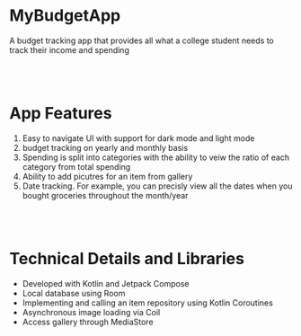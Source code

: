 <h1>MyBudgetApp</h1>
<p>A budget tracking app that provides all what a college student needs to track their income and spending</p>
<br>
<br>
<h1>App Features</h1>
<ol>
  <li>Easy to navigate UI with support for dark mode and light mode</li>
  <li>budget tracking on yearly and monthly basis</li>
  <li>Spending is split into categories with the ability to veiw the ratio of each category from total spending</li>
  <li>Ability to add picutres for an item from gallery</li>
  <li>Date tracking. For example, you can precisly view all the dates when you bought groceries throughout the month/year</li>
</ol>
<br>
<br>
<h1>Technical Details and Libraries</h1>
<ul>
  <li>Developed with Kotlin and Jetpack Compose</li>
  <li>Local database using Room</li>
  <li>Implementing and calling an item repository using Kotlin Coroutines</li>
  <li>Asynchronous image loading via Coil</li>
  <li>Access gallery through MediaStore</li>
</ul>



